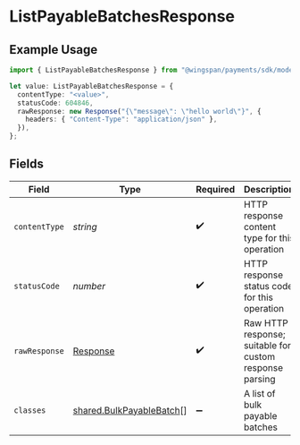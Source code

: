 # ListPayableBatchesResponse

## Example Usage

```typescript
import { ListPayableBatchesResponse } from "@wingspan/payments/sdk/models/operations";

let value: ListPayableBatchesResponse = {
  contentType: "<value>",
  statusCode: 604846,
  rawResponse: new Response("{\"message\": \"hello world\"}", {
    headers: { "Content-Type": "application/json" },
  }),
};
```

## Fields

| Field                                                                       | Type                                                                        | Required                                                                    | Description                                                                 |
| --------------------------------------------------------------------------- | --------------------------------------------------------------------------- | --------------------------------------------------------------------------- | --------------------------------------------------------------------------- |
| `contentType`                                                               | *string*                                                                    | :heavy_check_mark:                                                          | HTTP response content type for this operation                               |
| `statusCode`                                                                | *number*                                                                    | :heavy_check_mark:                                                          | HTTP response status code for this operation                                |
| `rawResponse`                                                               | [Response](https://developer.mozilla.org/en-US/docs/Web/API/Response)       | :heavy_check_mark:                                                          | Raw HTTP response; suitable for custom response parsing                     |
| `classes`                                                                   | [shared.BulkPayableBatch](../../../sdk/models/shared/bulkpayablebatch.md)[] | :heavy_minus_sign:                                                          | A list of bulk payable batches                                              |